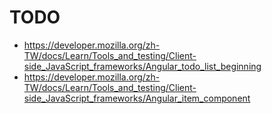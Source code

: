 # TODO
- https://developer.mozilla.org/zh-TW/docs/Learn/Tools_and_testing/Client-side_JavaScript_frameworks/Angular_todo_list_beginning
- https://developer.mozilla.org/zh-TW/docs/Learn/Tools_and_testing/Client-side_JavaScript_frameworks/Angular_item_component